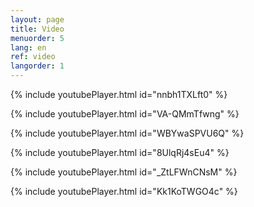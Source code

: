 ```yaml
---
layout: page
title: Video
menuorder: 5
lang: en
ref: video
langorder: 1
---
```


{% include youtubePlayer.html id="nnbh1TXLft0" %}


{% include youtubePlayer.html id="VA-QMmTfwng" %}


{% include youtubePlayer.html id="WBYwaSPVU6Q" %}


{% include youtubePlayer.html id="8UlqRj4sEu4" %}


{% include youtubePlayer.html id="_ZtLFWnCNsM" %}


{% include youtubePlayer.html id="Kk1KoTWGO4c" %}





